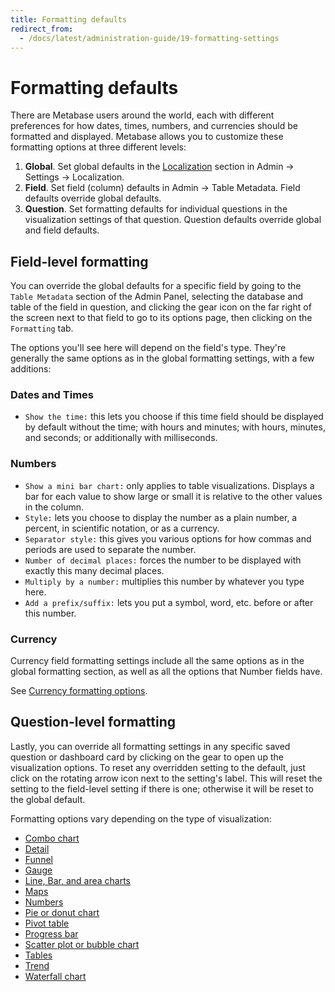 ```yaml
---
title: Formatting defaults
redirect_from:
  - /docs/latest/administration-guide/19-formatting-settings
---
```


# Formatting defaults

There are Metabase users around the world, each with different preferences for how dates, times, numbers, and currencies should be formatted and displayed. Metabase allows you to customize these formatting options at three different levels:

1. **Global**. Set global defaults in the [Localization](../configuring-metabase/localization.md) section in Admin -> Settings -> Localization.
2. **Field**. Set field (column) defaults in Admin -> Table Metadata. Field defaults override global defaults.
3. **Question**. Set formatting defaults for individual questions in the visualization settings of that question. Question defaults override global and field defaults.

## Field-level formatting

You can override the global defaults for a specific field by going to the `Table Metadata` section of the Admin Panel, selecting the database and table of the field in question, and clicking the gear icon on the far right of the screen next to that field to go to its options page, then clicking on the `Formatting` tab.

The options you'll see here will depend on the field's type. They're generally the same options as in the global formatting settings, with a few additions:

### Dates and Times

- `Show the time:` this lets you choose if this time field should be displayed by default without the time; with hours and minutes; with hours, minutes, and seconds; or additionally with milliseconds.

### Numbers

- `Show a mini bar chart:` only applies to table visualizations. Displays a bar for each value to show large or small it is relative to the other values in the column.
- `Style:` lets you choose to display the number as a plain number, a percent, in scientific notation, or as a currency.
- `Separator style:` this gives you various options for how commas and periods are used to separate the number.
- `Number of decimal places:` forces the number to be displayed with exactly this many decimal places.
- `Multiply by a number:` multiplies this number by whatever you type here.
- `Add a prefix/suffix:` lets you put a symbol, word, etc. before or after this number.

### Currency

Currency field formatting settings include all the same options as in the global formatting section, as well as all the options that Number fields have.

See [Currency formatting options](../questions/visualizations/table.md/#currency-formatting-options).

## Question-level formatting

Lastly, you can override all formatting settings in any specific saved question or dashboard card by clicking on the gear to open up the visualization options. To reset any overridden setting to the default, just click on the rotating arrow icon next to the setting's label. This will reset the setting to the field-level setting if there is one; otherwise it will be reset to the global default.

Formatting options vary depending on the type of visualization:

- [Combo chart](../questions/visualizations/combo-chart.md)
- [Detail](../questions/visualizations/detail.md)
- [Funnel](../questions/visualizations/funnel.md)
- [Gauge](../questions/visualizations/gauge.md)
- [Line, Bar, and area charts](../questions/visualizations/line-bar-and-area-charts.md)
- [Maps](../questions/visualizations/map.md)
- [Numbers](../questions/visualizations/numbers.md)
- [Pie or donut chart](../questions/visualizations/pie-or-donut-chart.md)
- [Pivot table](../questions/visualizations/pivot-table.md)
- [Progress bar](../questions/visualizations/progress-bar.md)
- [Scatter plot or bubble chart](../questions/visualizations/scatterplot-or-bubble-chart.md)
- [Tables](../questions/visualizations/table.md)
- [Trend](../questions/visualizations/trend.md)
- [Waterfall chart](../questions/visualizations/waterfall-chart.md)
